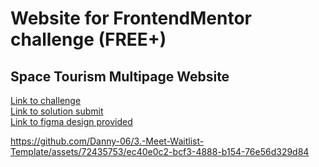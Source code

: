 # Website for FrontendMentor challenge (FREE+)

## Space Tourism Multipage Website

[Link to challenge](https://www.frontendmentor.io/challenges/space-tourism-multipage-website-gRWj1URZ3)  
[Link to solution submit](https://www.frontendmentor.io/solutions/space-tourism-multipage-website-gWGG8GYwZQ)  
[Link to figma design provided](https://www.figma.com/file/DDEMn5Hn8voCj8NYqaNVjc/space-tourism-website?node-id=0%3A1&t=g5u1yx1MFAPk4wIa-0)  

https://github.com/Danny-06/3.-Meet-Waitlist-Template/assets/72435753/ec40e0c2-bcf3-4888-b154-76e56d329d84

